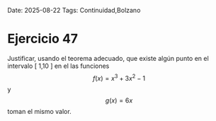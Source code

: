 Date: 2025-08-22
Tags: Continuidad,Bolzano

# Ejercicio 47

 
  Justificar, usando el teorema adecuado, que existe algún punto en el intervalo  [ 1,10 ]  en el las funciones  $$ f(x)=x^3 + 3x^2 -1$$   y  $$ g(x)=6x$$   toman el mismo valor.



